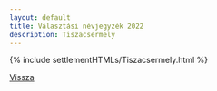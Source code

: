 ```yaml
---
layout: default
title: Választási névjegyzék 2022
description: Tiszacsermely
---
```


{% include settlementHTMLs/Tiszacsermely.html %}

[Vissza](../)